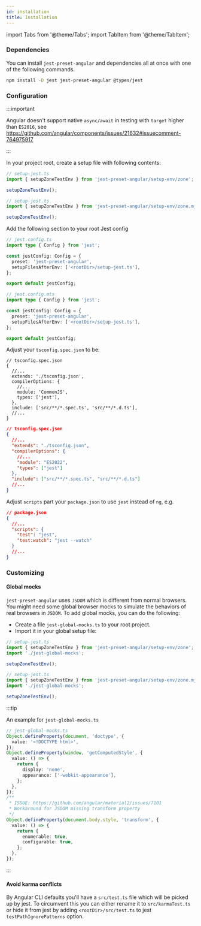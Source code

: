 ```yaml
---
id: installation
title: Installation
---
```


import Tabs from '@theme/Tabs';
import TabItem from '@theme/TabItem';

### Dependencies

You can install `jest-preset-angular` and dependencies all at once with one of the following commands.

```bash npm2yarn
npm install -D jest jest-preset-angular @types/jest
```

### Configuration

:::important

Angular doesn't support native `async/await` in testing with `target` higher than `ES2016`, see https://github.com/angular/components/issues/21632#issuecomment-764975917

:::

In your project root, create a setup file with following contents:

```ts tab={"label":"TypeScript CJS"}
// setup-jest.ts
import { setupZoneTestEnv } from 'jest-preset-angular/setup-env/zone';

setupZoneTestEnv();
```

```ts tab={"label":"TypeScript ESM"}
// setup-jest.ts
import { setupZoneTestEnv } from 'jest-preset-angular/setup-env/zone.mjs';

setupZoneTestEnv();
```

Add the following section to your root Jest config

```ts tab={"label":"TypeScript CJS"}
// jest.config.ts
import type { Config } from 'jest';

const jestConfig: Config = {
  preset: 'jest-preset-angular',
  setupFilesAfterEnv: ['<rootDir>/setup-jest.ts'],
};

export default jestConfig;
```

```ts tab={"label":"TypeScript ESM"}
// jest.config.mts
import type { Config } from 'jest';

const jestConfig: Config = {
  preset: 'jest-preset-angular',
  setupFilesAfterEnv: ['<rootDir>/setup-jest.ts'],
};

export default jestConfig;
```

Adjust your `tsconfig.spec.json` to be:

```json5 tab={"label": "Tsconfig CJS"}
// tsconfig.spec.json
{
  //...
  extends: './tsconfig.json',
  compilerOptions: {
    //...
    module: 'CommonJS',
    types: ['jest'],
  },
  include: ['src/**/*.spec.ts', 'src/**/*.d.ts'],
  //...
}
```

```json tab={"label": "Tsconfig ESM"}
// tsconfig.spec.json
{
  //...
  "extends": "./tsconfig.json",
  "compilerOptions": {
    //...
    "module": "ES2022",
    "types": ["jest"]
  },
  "include": ["src/**/*.spec.ts", "src/**/*.d.ts"]
  //...
}
```

Adjust `scripts` part your `package.json` to use `jest` instead of `ng`, e.g.

```json
// package.json
{
  //...
  "scripts": {
    "test": "jest",
    "test:watch": "jest --watch"
  }
  //...
}
```

### Customizing

#### Global mocks

`jest-preset-angular` uses `JSDOM` which is different from normal browsers. You might need some global browser mocks to
simulate the behaviors of real browsers in `JSDOM`. To add global mocks, you can do the following:

- Create a file `jest-global-mocks.ts` to your root project.
- Import it in your global setup file:

```ts tab={"label":"TypeScript CJS"}
// setup-jest.ts
import { setupZoneTestEnv } from 'jest-preset-angular/setup-env/zone';
import './jest-global-mocks';

setupZoneTestEnv();
```

```ts tab={"label":"TypeScript ESM"}
// setup-jest.ts
import { setupZoneTestEnv } from 'jest-preset-angular/setup-env/zone.mjs';
import './jest-global-mocks';

setupZoneTestEnv();
```

:::tip

An example for `jest-global-mocks.ts`

```ts
// jest-global-mocks.ts
Object.defineProperty(document, 'doctype', {
  value: '<!DOCTYPE html>',
});
Object.defineProperty(window, 'getComputedStyle', {
  value: () => {
    return {
      display: 'none',
      appearance: ['-webkit-appearance'],
    };
  },
});
/**
 * ISSUE: https://github.com/angular/material2/issues/7101
 * Workaround for JSDOM missing transform property
 */
Object.defineProperty(document.body.style, 'transform', {
  value: () => {
    return {
      enumerable: true,
      configurable: true,
    };
  },
});
```

:::

#### Avoid karma conflicts

By Angular CLI defaults you'll have a `src/test.ts` file which will be picked up by jest. To circumvent this you can either rename it to `src/karmaTest.ts` or hide it from jest by adding `<rootDir>/src/test.ts` to jest `testPathIgnorePatterns` option.
